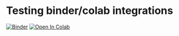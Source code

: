 # Testing binder/colab integrations
[![Binder](https://mybinder.org/badge_logo.svg)](https://mybinder.org/v2/gh/fmonteneucm/bindertest/HEAD)
[![Open In Colab](https://colab.research.google.com/assets/colab-badge.svg)](https://colab.research.google.com/github/fmonteneucm/bindertest/blob/main/Test.ipynb)
